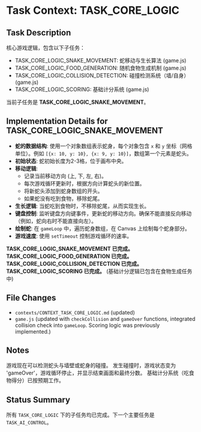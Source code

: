 # Task Context: TASK_CORE_LOGIC
## Task Description
核心游戏逻辑，包含以下子任务：
- TASK_CORE_LOGIC_SNAKE_MOVEMENT: 蛇移动与生长算法 (game.js)
- TASK_CORE_LOGIC_FOOD_GENERATION: 随机食物生成机制 (game.js)
- TASK_CORE_LOGIC_COLLISION_DETECTION: 碰撞检测系统（墙/自身） (game.js)
- TASK_CORE_LOGIC_SCORING: 基础计分系统 (game.js)

当前子任务是 **TASK_CORE_LOGIC_SNAKE_MOVEMENT**。

## Implementation Details for TASK_CORE_LOGIC_SNAKE_MOVEMENT
- **蛇的数据结构**: 使用一个对象数组表示蛇身，每个对象包含 `x` 和 `y` 坐标（网格单位）。例如 `[{x: 10, y: 10}, {x: 9, y: 10}]`，数组第一个元素是蛇头。
- **初始状态**: 蛇初始长度为2-3格，位于画布中央。
- **移动逻辑**:
    - 记录当前移动方向 (上, 下, 左, 右)。
    - 每次游戏循环更新时，根据方向计算蛇头的新位置。
    - 将新蛇头添加到蛇身数组的开头。
    - 如果蛇没有吃到食物，移除蛇尾。
- **生长逻辑**: 当蛇吃到食物时，不移除蛇尾，从而实现生长。
- **键盘控制**: 监听键盘方向键事件，更新蛇的移动方向。确保不能直接反向移动（例如，蛇向右时不能直接向左）。
- **绘制蛇**: 在 `gameLoop` 中，遍历蛇身数组，在 Canvas 上绘制每个蛇身部分。
- **游戏速度**: 使用 `setTimeout` 控制游戏循环的速率。

**TASK_CORE_LOGIC_SNAKE_MOVEMENT 已完成。**
**TASK_CORE_LOGIC_FOOD_GENERATION 已完成。**
**TASK_CORE_LOGIC_COLLISION_DETECTION 已完成。**
**TASK_CORE_LOGIC_SCORING 已完成。** (基础计分逻辑已包含在食物生成任务中)

## File Changes
- `contexts/CONTEXT_TASK_CORE_LOGIC.md` (updated)
- `game.js` (updated with `checkCollision` and `gameOver` functions, integrated collision check into `gameLoop`. Scoring logic was previously implemented.)

## Notes
游戏现在可以检测蛇头与墙壁或蛇身的碰撞。
发生碰撞时，游戏状态变为 'gameOver'，游戏循环停止，并显示结束画面和最终分数。
基础计分系统（吃食物得分）已按预期工作。

## Status Summary
所有 `TASK_CORE_LOGIC` 下的子任务均已完成。下一个主要任务是 `TASK_AI_CONTROL`。